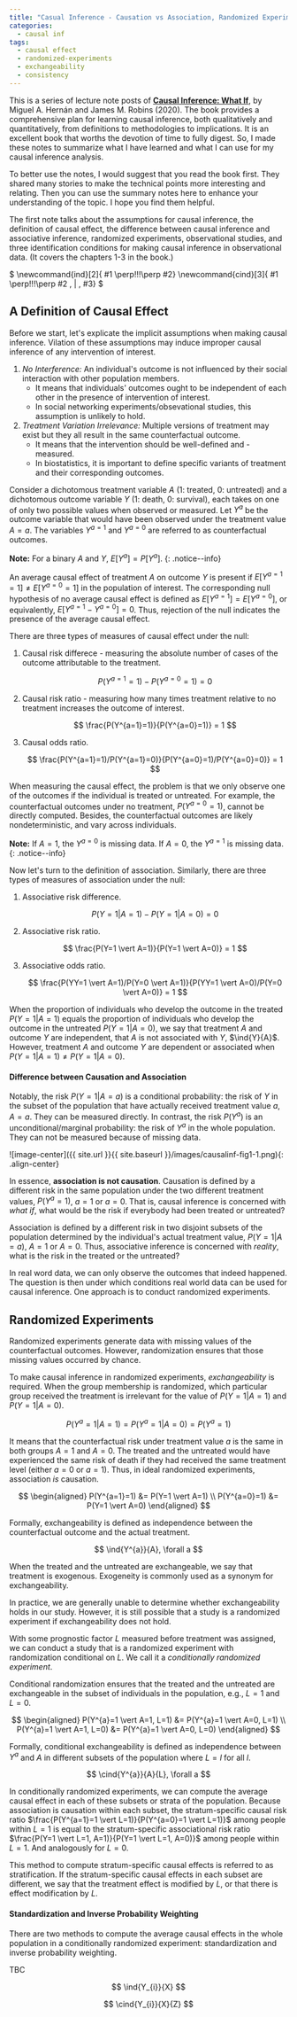 ```yaml
---
title: "Casual Inference - Causation vs Association, Randomized Experiments, and Observational Studies"
categories:
  - causal inf
tags:
  - causal effect
  - randomized-experiments
  - exchangeability
  - consistency
---
```


This is a series of lecture note posts of [**Causal Inference: What If**](https://www.hsph.harvard.edu/miguel-hernan/causal-inference-book/), by Miguel A. Hernán and James M. Robins (2020). The book provides a comprehensive plan for learning causal inference, both qualitatively and quantitatively, from definitions to methodologies to implications. It is an excellent book that worths the devotion of time to fully digest. So, I made these notes to summarize what I have learned and what I can use for my causal inference analysis.

To better use the notes, I would suggest that you read the book first. They shared many stories to make the technical points more interesting and relating. Then you can use the summary notes here to enhance your understanding of the topic. I hope you find them helpful.

The first note talks about the assumptions for causal inference, the definition of causal effect, the difference between causal inference and associative inference, randomized experiments, observational studies, and three identification conditions for making causal inference in observational data. (It covers the chapters 1-3 in the book.)

$
\newcommand{ind}[2]{ #1 \perp\!\!\!\perp #2}
\newcommand{cind}[3]{ #1 \perp\!\!\!\perp #2 \, | \, #3}
$

## A Definition of Causal Effect

Before we start, let's explicate the implicit assumptions when making causal inference. Vilation of these assumptions may induce improper causal inference of any intervention of interest.

1. *No Interference:* An individual's outcome is not influenced by their social interaction with other population members.
    - It means that individuals' outcomes ought to be independent of each other in the presence of intervention of interest.
    - In social networking experiments/obsevational studies, this assumption is unlikely to hold.
2. *Treatment Variation Irrelevance:* Multiple versions of treatment may exist but they all result in the same counterfactual outcome.
    - It means that the intervention should be well-defined and -measured.
    - In biostatistics, it is important to define specific variants of treatment and their corresponding outcomes.

Consider a dichotomous treatment variable $A$ (1: treated, 0: untreated) and a dichotomous outcome variable $Y$ (1: death, 0: survival), each takes on one of only two possible values when observed or measured. Let $Y^{a}$ be the outcome variable that would have been observed under the treatment value $A=a$. The variables $Y^{a=1}$ and $Y^{a=0}$ are referred to as counterfactual outcomes.

**Note:** For a binary $A$ and $Y$, $E[Y^{a}] = P[Y^{a}]$.
{: .notice--info}

An average causal effect of treatment $A$ on outcome $Y$ is present if $E[Y^{a=1}=1]\neq E[Y^{a=0}=1]$ in the population of interest. The corresponding null hypothesis of no average causal effect is defined as $E[Y^{a=1}]=E[Y^{a=0}]$, or equivalently, $E[Y^{a=1}-Y^{a=0}]=0$. Thus, rejection of the null indicates the presence of the average causal effect.

There are three types of measures of causal effect under the null:

1. Causal risk differece - measuring the absolute number of cases of the outcome attributable to the treatment.

    $$
    P(Y^{a=1}=1) - P(Y^{a=0}=1) = 0
    $$

2. Causal risk ratio - measuring how many times treatment relative to no treatment increases the outcome of interest.

    $$
    \frac{P(Y^{a=1}=1)}{P(Y^{a=0}=1)} = 1
    $$

3. Causal odds ratio.

    $$
    \frac{P(Y^{a=1}=1)/P(Y^{a=1}=0)}{P(Y^{a=0}=1)/P(Y^{a=0}=0)} = 1
    $$

When measuring the causal effect, the problem is that we only observe one of the outcomes if the individual is treated or untreated. For example, the counterfactual outcomes under no treatment, $P(Y^{a=0}=1)$, cannot be directly computed. Besides, the counterfactual outcomes are likely nondeterministic, and vary across individuals.

**Note:** If $A=1$, the $Y^{a=0}$ is missing data. If $A=0$, the $Y^{a=1}$ is missing data.
{: .notice--info}

Now let's turn to the definition of association. Similarly, there are three types of measures of association under the null:

1. Associative risk difference.

    $$
    P(Y=1 \vert A=1) - P(Y=1 \vert A=0) = 0
    $$

2. Associative risk ratio.

    $$
    \frac{P(Y=1 \vert A=1)}{P(Y=1 \vert A=0)} = 1
    $$

3. Associative odds ratio.

    $$
    \frac{P(YY=1 \vert A=1)/P(Y=0 \vert A=1)}{P(YY=1 \vert A=0)/P(Y=0 \vert A=0)} = 1
    $$

When the proportion of individuals who develop the outcome in the treated $P(Y=1 \vert A=1)$ equals the proportion of individuals who develop the outcome in the untreated $P(Y=1 \vert A=0)$, we say that treatment $A$ and outcome $Y$ are independent, that $A$ is not associated with $Y$, $\ind{Y}{A}$. However, treatment $A$ and outcome $Y$ are dependent or associated when $P(Y=1 \vert A=1) \neq P(Y=1 \vert A=0)$.

#### Difference between Causation and Association

Notably, the risk $P(Y=1 \vert A=a)$ is a conditional probability: the risk of $Y$ in the subset of the population that have actually received treatment value $a$, $A=a$. They can be measured directly. In contrast, the risk $P(Y^{a})$ is an unconditional/marginal probability: the risk of $Y^{a}$ in the whole population. They can not be measured because of missing data.

![image-center]({{ site.url }}{{ site.baseurl }}/images/causalinf-fig1-1.png){: .align-center}

In essence, **association is not causation**. Causation is defined by a different risk in the same population under the two different treatment values, $P(Y^{a}=1)$, $a=1$ or $a=0$. That is, causal inference is concerned with *what if*, what would be the risk if everybody had been treated or untreated?

Association is defined by a different risk in two disjoint subsets of the population determined by the individual's actual treatment value, $P(Y=1 \vert A=a)$, $A=1$ or $A=0$. Thus, associative inference is concerned with *reality*, what is the risk in the treated or the untreated?

In real word data, we can only observe the outcomes that indeed happened. The question is then under which conditions real world data can be used for causal inference. One approach is to conduct randomized experiments.

## Randomized Experiments

Randomized experiments generate data with missing values of the counterfactual outcomes. However, randomization ensures that those missing values occurred by chance. 

To make causal inference in randomized experiments, *exchangeability* is required. When the group membership is randomized, which particular group received the treatment is irrelevant for the value of $P(Y=1 \vert A=1)$ and $P(Y=1 \vert A=0)$.

$$ P(Y^{a}=1 \vert A=1) = P(Y^{a}=1 \vert A=0) = P(Y^{a}=1) $$

It means that the counterfactual risk under treatment value $a$ is the same in both groups $A=1$ and $A=0$. The treated and the untreated would have experienced the same risk of death if they had received the same treatment level (either $a=0$ or $a=1$). Thus, in ideal randomized experiments, association *is* causation.

$$
\begin{aligned}
P(Y^{a=1}=1) &= P(Y=1 \vert A=1) \\
P(Y^{a=0}=1) &= P(Y=1 \vert A=0)
\end{aligned}
$$

Formally, exchangeability is defined as independence between the counterfactual outcome and the actual treatment.

$$ \ind{Y^{a}}{A}, \forall a $$

When the treated and the untreated are exchangeable, we say that treatment is exogenous. Exogeneity is commonly used as a synonym for exchangeability. 

In practice, we are generally unable to determine whether exchangeability holds in our study. However, it is still possible that a study is a randomized experiment if exchangeability does not hold.

With some prognostic factor $L$ measured before treatment was assigned, we can conduct a study that is a randomized experiment with randomization conditional on $L$. We call it a *conditionally randomized experiment*.

Conditional randomization ensures that the treated and the untreated are exchangeable in the subset of individuals in the population, e.g., $L=1$ and $L=0$.

$$
\begin{aligned}
P(Y^{a}=1 \vert A=1, L=1) &= P(Y^{a}=1 \vert A=0, L=1)  \\
P(Y^{a}=1 \vert A=1, L=0) &= P(Y^{a}=1 \vert A=0, L=0)
\end{aligned}
$$

Formally, conditional exchangeability is defined as independence between $Y^{a}$ and $A$ in different subsets of the population where $L=l$ for all $l$.

$$ \cind{Y^{a}}{A}{L}, \forall a $$

In conditionally randomized experiments, we can compute the average causal effect in each of these subsets or strata of the population. Because association is causation within each subset, the stratum-specific causal risk ratio $\frac{P(Y^{a=1}=1 \vert L=1)}{P(Y^{a=0}=1 \vert L=1)}$ among people within $L=1$ is equal to the stratum-specific associational risk ratio $\frac{P(Y=1 \vert L=1, A=1)}{P(Y=1 \vert L=1, A=0)}$ among people within $L=1$. And analogously for $L=0$.

This method to compute stratum-specific causal effects is referred to as stratification. If the stratum-specific causal effects in each subset are different, we say that the treatment effect is modified by $L$, or that there is effect modification by $L$.

#### Standardization and Inverse Probability Weighting

There are two methods to compute the average causal effects in the whole population in a conditionally randomized experiment: standardization and inverse probability weighting.

TBC

$$ \ind{Y_{i}}{X} $$

$$ \cind{Y_{i}}{X}{Z} $$